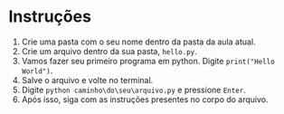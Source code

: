 # Instruções

1. Crie uma pasta com o seu nome dentro da pasta da aula atual.
2. Crie um arquivo dentro da sua pasta, `hello.py`.
3. Vamos fazer seu primeiro programa em python. Digite `print("Hello World")`.
4. Salve o arquivo e volte no terminal.
5. Digite `python caminho\do\seu\arquivo.py` e pressione `Enter`.
6. Após isso, siga com as instruções presentes no corpo do arquivo.